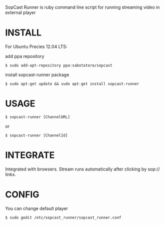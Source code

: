 SopCast Runner is ruby command line script for running streaming video in external player

INSTALL
=======

For Ubuntu Precies 12.04 LTS:

add ppa repository

    $ sudo add-apt-repository ppa:sabotatore/sopcast

install sopcast-runner package

    $ sudo apt-get update && sudo apt-get install sopcast-runner

USAGE
=====

    $ sopcast-runner [ChannelURL]

or

    $ sopcast-runner [ChannelId]

INTEGRATE
=========

Integrated with browsers. Stream runs automatically after clicking by sop:// links.

CONFIG
======

You can change default player

    $ sudo gedit /etc/sopcast_runner/sopcast_runner.conf
